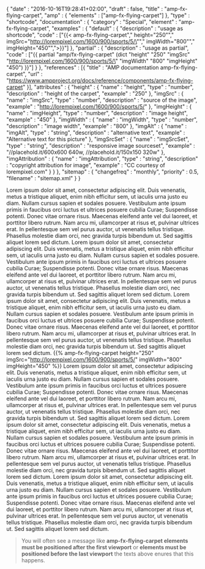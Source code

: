 {
    "date" : "2016-10-16T19:28:41+02:00",
    "draft" : false,
    "title" : "amp-fx-flying-carpet",
    "amp" : {
        "elements" : ["amp-fx-flying-carpet"]
    },
    "type" : "shortcode",
    "documentation" : {
        "category" : "Special",
        "element" : "amp-fx-flying-carpet",
        "examples" : {
            "default" : {
                "description" : "usage as shortcode",
                "code" : ["{{< amp-fx-flying-carpet","   height=\"250\"","   imgSrc=\"http://lorempixel.com/1600/900/sports/5/\"","   imgWidth=\"800\"","   imgHeight=\"450\"",">}}"]
            },
            "partial" : {
                "description" : "usage as partial",
                "code" : ["{{ partial \"amp/fx-flying-carpet\" (dict \"height\" \"250\" \"imgSrc\" \"http://lorempixel.com/1600/900/sports/5/\" \"imgWidth\" \"800\" \"imgHeight\" \"450\") }}"]
            }
        },
        "references" : [{
            "title" : "AMP documentation amp-fx-flying-carpet",
            "url" : "https://www.ampproject.org/docs/reference/components/amp-fx-flying-carpet"
        }],
        "attributes" : {
            "height" : {
               "name" : "height",
               "type" : "number",
               "description" : "height of the carpet",
               "example" : "250"
            },
            "imgSrc" : {
               "name" : "imgSrc",
               "type" : "number",
               "description" : "source of the image",
               "example" : "http://lorempixel.com/1600/900/sports/5/"
            },
            "imgHeight" : {
                "name" : "imgHeight",
                "type" : "number",
                "description" : "image height",
                "example" : "450"
            },
            "imgWidth" : {
                "name" : "imgWidth",
                "type" : "number",
                "description" : "image width",
                "example" : "800"
            },
            "imgAlt" : {
                "name" : "imgAlt",
                "type" : "string",
                "description" : "alternative text",
                "example" : "Alternative text for this picture"
            },
            "imgSrcSet" : {
                "name" : "imgSrcSet",
                "type" : "string",
                "description" : "responsive image sourceset",
                "example" : "//placehold.it/600x600 640w, //placehold.it/150x150 320w"
            },
            "imgAttribution" : {
                "name" : "imgAttribution",
                "type" : "string",
                "description" : "copyright attribution for image",
                "example" : "CC courtesy of lorempixel.com"
            }
        }
    },
    "sitemap" : {
      "changefreq" : "monthly",
      "priority" : 0.5,
      "filename" : "sitemap.xml"
    }
}

Lorem ipsum dolor sit amet, consectetur adipiscing elit. Duis venenatis, metus a tristique aliquet, enim nibh efficitur sem, ut iaculis urna justo eu diam. Nullam cursus sapien et sodales posuere. Vestibulum ante ipsum primis in faucibus orci luctus et ultrices posuere cubilia Curae; Suspendisse potenti. Donec vitae ornare risus. Maecenas eleifend ante vel dui laoreet, et porttitor libero rutrum. Nam arcu mi, ullamcorper at risus et, pulvinar ultrices erat. In pellentesque sem vel purus auctor, ut venenatis tellus tristique. Phasellus molestie diam orci, nec gravida turpis bibendum ut. Sed sagittis aliquet lorem sed dictum.
Lorem ipsum dolor sit amet, consectetur adipiscing elit. Duis venenatis, metus a tristique aliquet, enim nibh efficitur sem, ut iaculis urna justo eu diam. Nullam cursus sapien et sodales posuere. Vestibulum ante ipsum primis in faucibus orci luctus et ultrices posuere cubilia Curae; Suspendisse potenti. Donec vitae ornare risus. Maecenas eleifend ante vel dui laoreet, et porttitor libero rutrum. Nam arcu mi, ullamcorper at risus et, pulvinar ultrices erat. In pellentesque sem vel purus auctor, ut venenatis tellus tristique. Phasellus molestie diam orci, nec gravida turpis bibendum ut. Sed sagittis aliquet lorem sed dictum.
Lorem ipsum dolor sit amet, consectetur adipiscing elit. Duis venenatis, metus a tristique aliquet, enim nibh efficitur sem, ut iaculis urna justo eu diam. Nullam cursus sapien et sodales posuere. Vestibulum ante ipsum primis in faucibus orci luctus et ultrices posuere cubilia Curae; Suspendisse potenti. Donec vitae ornare risus. Maecenas eleifend ante vel dui laoreet, et porttitor libero rutrum. Nam arcu mi, ullamcorper at risus et, pulvinar ultrices erat. In pellentesque sem vel purus auctor, ut venenatis tellus tristique. Phasellus molestie diam orci, nec gravida turpis bibendum ut. Sed sagittis aliquet lorem sed dictum.
{{% amp-fx-flying-carpet height="250" imgSrc="http://lorempixel.com/1600/900/sports/5/" imgWidth="800" imgHeight="450" %}}
Lorem ipsum dolor sit amet, consectetur adipiscing elit. Duis venenatis, metus a tristique aliquet, enim nibh efficitur sem, ut iaculis urna justo eu diam. Nullam cursus sapien et sodales posuere. Vestibulum ante ipsum primis in faucibus orci luctus et ultrices posuere cubilia Curae; Suspendisse potenti. Donec vitae ornare risus. Maecenas eleifend ante vel dui laoreet, et porttitor libero rutrum. Nam arcu mi, ullamcorper at risus et, pulvinar ultrices erat. In pellentesque sem vel purus auctor, ut venenatis tellus tristique. Phasellus molestie diam orci, nec gravida turpis bibendum ut. Sed sagittis aliquet lorem sed dictum.
Lorem ipsum dolor sit amet, consectetur adipiscing elit. Duis venenatis, metus a tristique aliquet, enim nibh efficitur sem, ut iaculis urna justo eu diam. Nullam cursus sapien et sodales posuere. Vestibulum ante ipsum primis in faucibus orci luctus et ultrices posuere cubilia Curae; Suspendisse potenti. Donec vitae ornare risus. Maecenas eleifend ante vel dui laoreet, et porttitor libero rutrum. Nam arcu mi, ullamcorper at risus et, pulvinar ultrices erat. In pellentesque sem vel purus auctor, ut venenatis tellus tristique. Phasellus molestie diam orci, nec gravida turpis bibendum ut. Sed sagittis aliquet lorem sed dictum.
Lorem ipsum dolor sit amet, consectetur adipiscing elit. Duis venenatis, metus a tristique aliquet, enim nibh efficitur sem, ut iaculis urna justo eu diam. Nullam cursus sapien et sodales posuere. Vestibulum ante ipsum primis in faucibus orci luctus et ultrices posuere cubilia Curae; Suspendisse potenti. Donec vitae ornare risus. Maecenas eleifend ante vel dui laoreet, et porttitor libero rutrum. Nam arcu mi, ullamcorper at risus et, pulvinar ultrices erat. In pellentesque sem vel purus auctor, ut venenatis tellus tristique. Phasellus molestie diam orci, nec gravida turpis bibendum ut. Sed sagittis aliquet lorem sed dictum.

> You will often see a message like **amp-fx-flying-carpet elements must be positioned after the first viewport** or **elements must be positioned before the last viewport** the texts above enures that this happens.
